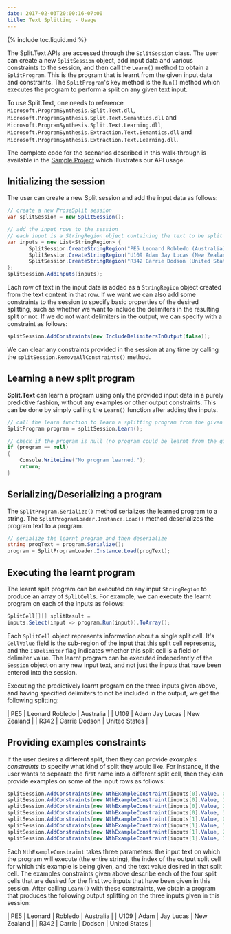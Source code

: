 ```yaml
---
date: 2017-02-03T20:00:16-07:00
title: Text Splitting - Usage
---
```

{% include toc.liquid.md %}

The Split.Text APIs are accessed through the `SplitSession` class. The user can create a new `SplitSession` object, add input data and various constraints to the session, and then call the `Learn()` method to obtain a `SplitProgram`. This is the program that is learnt from the given input data and constraints. The `SplitProgram`'s key method is the `Run()` method which executes the program to perform a split on any given text input. 

To use Split.Text, one needs to reference `Microsoft.ProgramSynthesis.Split.Text.dll`, `Microsoft.ProgramSynthesis.Split.Text.Semantics.dll`
and `Microsoft.ProgramSynthesis.Split.Text.Learning.dll`, `Microsoft.ProgramSynthesis.Extraction.Text.Semantics.dll` and `Microsoft.ProgramSynthesis.Extraction.Text.Learning.dll`.

The complete code for the scenarios described in this walk-through is available in the [Sample Project](https://github.com/Microsoft/prose/tree/master/Split.Text) which illustrates our API usage. 

## Initializing the session

The user can create a new Split session and add the input data as follows:

```csharp
// create a new ProseSplit session
var splitSession = new SplitSession();

// add the input rows to the session
// each input is a StringRegion object containing the text to be split
var inputs = new List<StringRegion> {
       SplitSession.CreateStringRegion("PE5 Leonard Robledo (Australia)"),
       SplitSession.CreateStringRegion("U109 Adam Jay Lucas (New Zealand)"),
       SplitSession.CreateStringRegion("R342 Carrie Dodson (United States)")
};
splitSession.AddInputs(inputs);
```

Each row of text in the input data is added as a `StringRegion` object created from the text content in that row. If we want we can also add some constraints to the session to specify basic properties of the desired splitting, such as whether we want to include the delimiters in the resulting split or not. If we do not want delimiters in the output, we can specify with a constraint as follows:

```csharp
splitSession.AddConstraints(new IncludeDelimitersInOutput(false));
```

We can clear any constraints provided in the session at any time by calling the `splitSession.RemoveAllConstraints()` method. 

## Learning a new split program

**Split.Text** can learn a program using only the provided input data in a purely predictive fashion, without any examples or other output constraints. This can be done by simply calling the `Learn()` function after adding the inputs.

```csharp
// call the learn function to learn a splitting program from the given input examples
SplitProgram program = splitSession.Learn();

// check if the program is null (no program could be learnt from the given inputs)
if (program == null)
{
    Console.WriteLine("No program learned.");
    return;
}
``` 


## Serializing/Deserializing a program

The `SplitProgram.Serialize()` method serializes the learned program to a string. The `SplitProgramLoader.Instance.Load()` method deserializes the program text to a program.


```csharp
// serialize the learnt program and then deserialize
string progText = program.Serialize();
program = SplitProgramLoader.Instance.Load(progText);
```

## Executing the learnt program

The learnt split program can be executed on any input `StringRegion` to produce an array of `SplitCell`s. For example, we can execute the learnt program on each of the inputs as follows:

```csharp
SplitCell[][] splitResult = 
inputs.Select(input => program.Run(input)).ToArray();
```
Each `SplitCell` object represents information about a single split cell. It's `CellValue` field is the sub-region of the input that this split cell represents, and the `IsDelimiter` flag indicates whether this split cell is a field or delimiter value. The learnt program can be executed indepedently of the `Session` object on any new input text, and not just the inputs that have been entered into the session.

Executing the predictively learnt program on the three inputs given above, and having specified delimiters to not be included in the output, we get the following splitting:

|       PE5     |       Leonard Robledo |       Australia       |
|       U109    |       Adam Jay Lucas  |       New Zealand   |
|       R342    |       Carrie Dodson   |       United States   |



## Providing examples constraints

If the user desires a different split, then they can provide *examples constraints* to specify what kind of split they would like. For instance, if the user wants to separate the first name into a different split cell, then they can provide examples on some of the input rows as follows:

```csharp
splitSession.AddConstraints(new NthExampleConstraint(inputs[0].Value, 0, "PE5"));
splitSession.AddConstraints(new NthExampleConstraint(inputs[0].Value, 1, "Leonard"));
splitSession.AddConstraints(new NthExampleConstraint(inputs[0].Value, 2, "Robledo"));
splitSession.AddConstraints(new NthExampleConstraint(inputs[0].Value, 3, "Australia"));
splitSession.AddConstraints(new NthExampleConstraint(inputs[1].Value, 0, "U109"));
splitSession.AddConstraints(new NthExampleConstraint(inputs[1].Value, 1, "Adam"));
splitSession.AddConstraints(new NthExampleConstraint(inputs[1].Value, 2, "Jay Lucas"));
splitSession.AddConstraints(new NthExampleConstraint(inputs[1].Value, 3, "New Zealand"));
```

Each `NthExampleConstraint` takes three parameters: the input text on which the program will execute (the entire string), the index of the output split cell for which this example is being given, and the text value desired in that split cell. The examples constraints given above describe each of the four split cells that are desired for the first two inputs that have been given in this session. After calling `Learn()` with these constraints, we obtain a program that produces the following output splitting on the three inputs given in this session:

|      PE5     |       Leonard |       Robledo |       Australia       |
|      U109    |       Adam    |       Jay Lucas       |       New Zealand   |
|       R342    |       Carrie  |       Dodson  |       United States   |




